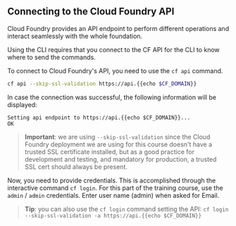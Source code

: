 Connecting to the Cloud Foundry API
------------------------

Cloud Foundry provides an API endpoint to perform different operations and interact seamlessly with the whole foundation.

Using the CLI requires that you connect to the CF API for the CLI to know where to send the commands.

To connect to Cloud Foundry's API, you need to use the `cf api` command.

```sh
cf api --skip-ssl-validation https://api.{{echo $CF_DOMAIN}}
```

In case the connection was successful, the following information will be displayed:

```
Setting api endpoint to https://api.{{echo $CF_DOMAIN}}...
OK
```

> **Important**: we are using `--skip-ssl-validation` since the Cloud Foundry deployment we are using for this course doesn't have a trusted SSL certificate installed, but as a good practice for development and testing, and mandatory for production, a trusted SSL cert should always be present.

Now, you need to provide credentials. This is accomplished through the interactive command `cf login`. For this part of the training course, use the `admin` / `admin` credentials. Enter user name (admin) when asked for Email.

> **Tip**: you can also use the `cf login` command setting the API: `cf login --skip-ssl-validation -a https://api.{{echo $CF_DOMAIN}}`
